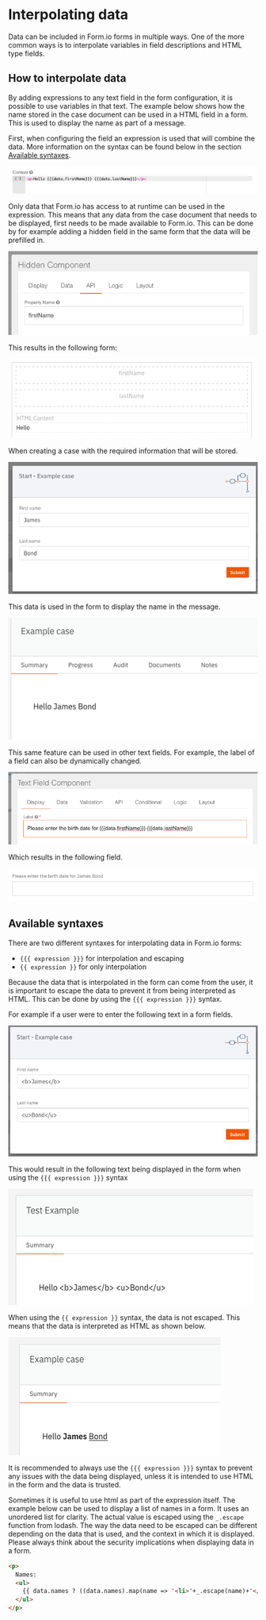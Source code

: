 # Interpolating data

Data can be included in Form.io forms in multiple ways. One of the more common ways is to interpolate variables in field descriptions and HTML type fields.

## How to interpolate data

By adding expressions to any text field in the form configuration, it is possible to use variables in that text. The example below shows how the name stored in the case document can be used in a HTML field in a form. This is used to display the name as part of a message.

First, when configuring the field an expression is used that will combine the data. More information on the syntax can be found below in the section [Available syntaxes](interpolating-data-in-formio.md#available-syntaxes).

![Setting up an HTML field with data interpolation](../../using-valtimo/forms/img/setting-up-html-field.png)

Only data that Form.io has access to at runtime can be used in the expression. This means that any data from the case document that needs to be displayed, first needs to be made available to Form.io. This can be done by for example adding a hidden field in the same form that the data will be prefilled in.

![Add hidden field for prefilling data](../../using-valtimo/forms/img/add-hidden-field-for-prefilling.png)

This results in the following form:

![Create a case with prefillable information](../../using-valtimo/forms/img/create-case-with-prefill-information.png)

When creating a case with the required information that will be stored.

![Add case data](../../using-valtimo/forms/img/add-case-data.png)

This data is used in the form to display the name in the message.

![Interpolated data example](../../using-valtimo/forms/img/interpolated-data-example.png)

This same feature can be used in other text fields. For example, the label of a field can also be dynamically changed.

![Configuration of label with interpolated data](../../using-valtimo/forms/img/interpolate-label-configuration.png)

Which results in the following field.

![Example of label with interpolated data](../../using-valtimo/forms/img/interpolate-label-example.png)

## Available syntaxes

There are two different syntaxes for interpolating data in Form.io forms:

* `{{{ expression }}}` for interpolation and escaping
* `{{ expression }}` for only interpolation

Because the data that is interpolated in the form can come from the user, it is important to escape the data to prevent it from being interpreted as HTML. This can be done by using the `{{{ expression }}}` syntax.

For example if a user were to enter the following text in a form fields.

![Example input with HTML](../../using-valtimo/forms/img/input-with-html.png)

This would result in the following text being displayed in the form when using the `{{{ expression }}}` syntax

![Example of escaped data](../../using-valtimo/forms/img/example-escaped-data.png)

When using the `{{ expression }}` syntax, the data is not escaped. This means that the data is interpreted as HTML as shown below.

![Example of interpolated data](../../using-valtimo/forms/img/example-interpolated-data.png)

It is recommended to always use the `{{{ expression }}}` syntax to prevent any issues with the data being displayed, unless it is intended to use HTML in the form and the data is trusted.

Sometimes it is useful to use html as part of the expression itself. The example below can be used to display a list of names in a form. It uses an unordered list for clarity. The actual value is escaped using the `_.escape` function from lodash. The way the data need to be escaped can be different depending on the data that is used, and the context in which it is displayed. Please always think about the security implications when displaying data in a form.

```html
<p>
  Names:
  <ul>
    {{ data.names ? ((data.names).map(name => '<li>'+_.escape(name)+'</li>').join('')) : '-' }}
  </ul>
</p>
```
